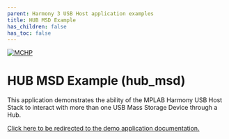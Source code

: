 ```yaml
---
parent: Harmony 3 USB Host application examples
title: HUB MSD Example 
has_children: false
has_toc: false
---
```


[![MCHP](https://www.microchip.com/ResourcePackages/Microchip/assets/dist/images/logo.png)](https://www.microchip.com)

# HUB MSD Example (hub_msd)

This application demonstrates the ability of the MPLAB Harmony USB Host Stack to interact with more than one USB Mass Storage Device through a Hub. 

[Click here to be redirected to the demo application documentation.](../../docs/docs_md/GUID-B236DF72-8ED4-4ACF-B846-712BBB4090D2.md)